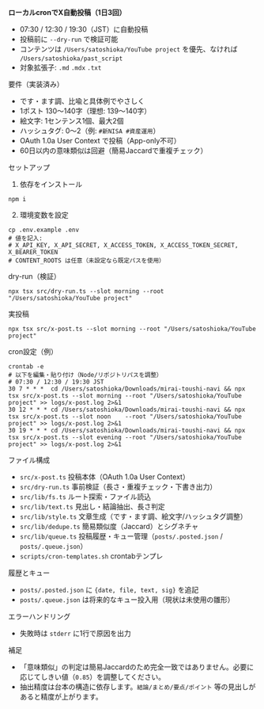 **ローカルcronでX自動投稿（1日3回）**

- 07:30 / 12:30 / 19:30（JST）に自動投稿
- 投稿前に `--dry-run` で検証可能
- コンテンツは `/Users/satoshioka/YouTube project` を優先、なければ `/Users/satoshioka/past_script`
- 対象拡張子: `.md` `.mdx` `.txt`

要件（実装済み）
- です・ます調、比喩と具体例でやさしく
- 1ポスト 130〜140字（理想: 139〜140字）
- 絵文字: 1センテンス1個、最大2個
- ハッシュタグ: 0〜2（例: `#新NISA #資産運用`）
- OAuth 1.0a User Context で投稿（App-only不可）
- 60日以内の意味類似は回避（簡易Jaccardで重複チェック）

セットアップ
1) 依存をインストール
```
npm i
```
2) 環境変数を設定
```
cp .env.example .env
# 値を記入:
# X_API_KEY, X_API_SECRET, X_ACCESS_TOKEN, X_ACCESS_TOKEN_SECRET, X_BEARER_TOKEN
# CONTENT_ROOTS は任意（未設定なら既定パスを使用）
```

dry-run（検証）
```
npx tsx src/dry-run.ts --slot morning --root "/Users/satoshioka/YouTube project"
```

実投稿
```
npx tsx src/x-post.ts --slot morning --root "/Users/satoshioka/YouTube project"
```

cron設定（例）
```
crontab -e
# 以下を編集・貼り付け（Node/リポジトリパスを調整）
# 07:30 / 12:30 / 19:30 JST
30 7 * * *  cd /Users/satoshioka/Downloads/mirai-toushi-navi && npx tsx src/x-post.ts --slot morning --root "/Users/satoshioka/YouTube project" >> logs/x-post.log 2>&1
30 12 * * * cd /Users/satoshioka/Downloads/mirai-toushi-navi && npx tsx src/x-post.ts --slot noon    --root "/Users/satoshioka/YouTube project" >> logs/x-post.log 2>&1
30 19 * * * cd /Users/satoshioka/Downloads/mirai-toushi-navi && npx tsx src/x-post.ts --slot evening --root "/Users/satoshioka/YouTube project" >> logs/x-post.log 2>&1
```

ファイル構成
- `src/x-post.ts` 投稿本体（OAuth 1.0a User Context）
- `src/dry-run.ts` 事前検証（長さ・重複チェック・下書き出力）
- `src/lib/fs.ts` ルート探索・ファイル読込
- `src/lib/text.ts` 見出し・結論抽出、長さ判定
- `src/lib/style.ts` 文章生成（です・ます調、絵文字/ハッシュタグ調整）
- `src/lib/dedupe.ts` 簡易類似度（Jaccard）とシグネチャ
- `src/lib/queue.ts` 投稿履歴・キュー管理（`posts/.posted.json` / `posts/.queue.json`）
- `scripts/cron-templates.sh` crontabテンプレ

履歴とキュー
- `posts/.posted.json` に `{date, file, text, sig}` を追記
- `posts/.queue.json` は将来的なキュー投入用（現状は未使用の雛形）

エラーハンドリング
- 失敗時は `stderr` に1行で原因を出力

補足
- 「意味類似」の判定は簡易Jaccardのため完全一致ではありません。必要に応じてしきい値（`0.85`）を調整してください。
- 抽出精度は台本の構造に依存します。`結論/まとめ/要点/ポイント` 等の見出しがあると精度が上がります。

